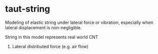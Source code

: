 # taut-string
Modeling of elastic string under lateral force or vibration, especially when lateral displacement is non-negligible.

String in this model represents real world CNT

1) Lateral distributed force (e.g. air flow)

